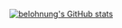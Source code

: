 [![belohnung's GitHub stats](https://github-readme-stats.vercel.app/api?username=belohnung&theme=dark)](https://github.com/anuraghazra/github-readme-stats)
